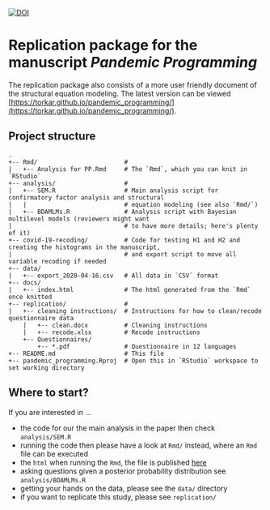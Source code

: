 [![DOI](https://zenodo.org/badge/DOI/10.5281/zenodo.4533684.svg)](https://doi.org/10.5281/zenodo.4533684)
# Replication package for the manuscript *Pandemic Programming*

The replication package also consists of a more user friendly document of the structural equation modeling. The latest version can be viewed [https://torkar.github.io/pandemic_programming/](https://torkar.github.io/pandemic_programming/).

## Project structure

```
. 
+-- Rmd/                        # 
|   +-- Analysis for PP.Rmd     # The `Rmd`, which you can knit in `RStudio`
+-- analysis/                   # 
|   +-- SEM.R                   # Main analysis script for confirmatory factor analysis and structural 
|   |                           # equation modeling (see also `Rmd/`)
|   +-- BDAMLMs.R               # Analysis script with Bayesian multilevel models (reviewers might want 
|                               # to have more details; here's plenty of it)
+-- covid-19-recoding/          # Code for testing H1 and H2 and creating the histograms in the manuscript,
|                               # and export script to move all variable recoding if needed
+-- data/
|   +-- export_2020-04-16.csv   # All data in `CSV` format
+-- docs/
|   +-- index.html              # The html generated from the `Rmd` once knitted
+-- replication/                # 
|   +-- cleaning instructions/  # Instructions for how to clean/recode questionnaire data
    |   +-- clean.docx          # Cleaning instructions
    |   +-- recode.xlsx         # Recode instructions
    +-- Questionnaires/
        +-- *.pdf               # Questionnaire in 12 languages
+-- README.md                   # This file
+-- pandemic_programming.Rproj  # Open this in `RStudio` workspace to set working directory
```

## Where to start?

If you are interested in ...

* the code for our the main analysis in the paper then check `analysis/SEM.R`
* running the code then please have a look at `Rmd/` instead, where an `Rmd` file can be executed
* the `html` when running the `Rmd`, the file is published [here](https://torkar.github.io/pandemic_programming/)
* asking questions given a posterior probability distribution see `analysis/BDAMLMs.R`
* getting your hands on the data, please see the `data/` directory
* if you want to replicate this study, please see `replication/`
